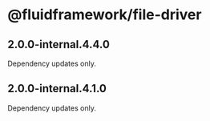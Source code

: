 # @fluidframework/file-driver

## 2.0.0-internal.4.4.0

Dependency updates only.

## 2.0.0-internal.4.1.0

Dependency updates only.
